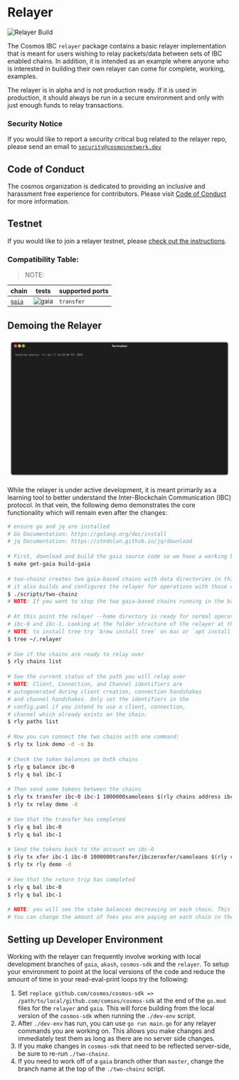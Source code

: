 # Relayer

![Relayer Build](https://github.com/cosmos/relayer/workflows/Build%20then%20run%20CI%20Chains/badge.svg)

The Cosmos IBC `relayer` package contains a basic relayer implementation that is
meant for users wishing to relay packets/data between sets of IBC enabled chains.
In addition, it is intended as an example where anyone who is interested in building 
their own relayer can come for complete, working, examples.

The relayer is in alpha and is not production ready. If it is used in production, 
it should always be run in a secure environment and only with just enough funds to 
relay transactions. 

### Security Notice

If you would like to report a security critical bug related to the relayer repo, please send an email to [`security@cosmosnetwork.dev`](mailto:security@cosmosnetwork.dev)

## Code of Conduct

The cosmos organization is dedicated to providing an inclusive and harassment free experience for contributors. Please visit [Code of Conduct](CODE_OF_CONDUCT.md) for more information.

## Testnet

If you would like to join a relayer testnet, please [check out the instructions](./testnets/README.md).

### Compatibility Table:

> NOTE: 

| chain | tests | supported ports |
|-------|--------|----------------|
| [`gaia`](https://github.com/cosmos/gaia) | ![gaia](https://github.com/cosmos/relayer/workflows/TESTING%20-%20gaia%20to%20gaia%20integration/badge.svg) | `transfer` |

## Demoing the Relayer

![Demo](./docs/images/demo.gif)

While the relayer is under active development, it is meant primarily as a learning tool to better understand the Inter-Blockchain Communication (IBC) protocol. In that vein, the following demo demonstrates the core functionality which will remain even after the changes:

```bash
# ensure go and jq are installed 
# Go Documentation: https://golang.org/doc/install
# jq Documentation: https://stedolan.github.io/jq/download

# First, download and build the gaia source code so we have a working blockchain to test against
$ make get-gaia build-gaia

# two-chainz creates two gaia-based chains with data directories in this repo
# it also builds and configures the relayer for operations with those chains
$ ./scripts/two-chainz
# NOTE: If you want to stop the two gaia-based chains running in the background use `killall gaiad`

# At this point the relayer --home directory is ready for normal operations between
# ibc-0 and ibc-1. Looking at the folder structure of the relayer at this point is helpful
# NOTE: to install tree try `brew install tree` on mac or `apt install tree` on linux
$ tree ~/.relayer

# See if the chains are ready to relay over
$ rly chains list

# See the current status of the path you will relay over
# NOTE: Client, Connection, and Channel identifiers are 
# autogenerated during client creation, connection handshakes
# and channel handshakes. Only set the identifiers in the
# config.yaml if you intend to use a client, connection,
# channel which already exists on the chain.
$ rly paths list

# Now you can connect the two chains with one command:
$ rly tx link demo -d -o 3s

# Check the token balances on both chains
$ rly q balance ibc-0
$ rly q bal ibc-1

# Then send some tokens between the chains
$ rly tx transfer ibc-0 ibc-1 1000000samoleans $(rly chains address ibc-1)
$ rly tx relay demo -d

# See that the transfer has completed
$ rly q bal ibc-0
$ rly q bal ibc-1

# Send the tokens back to the account on ibc-0
$ rly tx xfer ibc-1 ibc-0 1000000transfer/ibczeroxfer/samoleans $(rly ch addr ibc-0)
$ rly tx rly demo -d

# See that the return trip has completed
$ rly q bal ibc-0
$ rly q bal ibc-1

# NOTE: you will see the stake balances decreasing on each chain. This is to pay for fees
# You can change the amount of fees you are paying on each chain in the configuration.
```

## Setting up Developer Environment

Working with the relayer can frequently involve working with local development branches of `gaia`, `akash`, `cosmos-sdk` and the `relayer`. To setup your environment to point at the local versions of the code and reduce the amount of time in your read-eval-print loops try the following:

1. Set `replace github.com/cosmos/cosmos-sdk => /path/to/local/github.com/comsos/cosmos-sdk` at the end of the `go.mod` files for the `relayer` and `gaia`. This will force building from the local version of the `cosmos-sdk` when running the `./dev-env` script.
2. After `./dev-env` has run, you can use `go run main.go` for any relayer commands you are working on. This allows you make changes and immediately test them as long as there are no server side changes.
3. If you make changes in `cosmos-sdk` that need to be reflected server-side, be sure to re-run `./two-chainz`.
4. If you need to work off of a `gaia` branch other than `master`, change the branch name at the top of the `./two-chainz` script.
